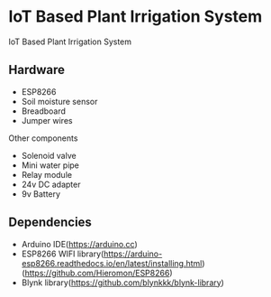 # IoT Based Plant Irrigation System

IoT Based Plant Irrigation System

## Hardware

- ESP8266
- Soil moisture sensor
- Breadboard
- Jumper wires

Other components

- Solenoid valve
- Mini water pipe
- Relay module
- 24v DC adapter
- 9v Battery 

## Dependencies

- Arduino IDE(https://arduino.cc)
- ESP8266 WIFI
library(https://arduino-esp8266.readthedocs.io/en/latest/installing.html)
(https://github.com/Hieromon/ESP8266)
- Blynk library(https://github.com/blynkkk/blynk-library)
